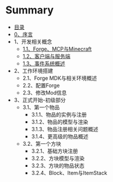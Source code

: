 # Summary

* [目录](README.md)
* [0、序言](0-序言.md)
* 1、开发相关概念
	* [1.1、Forge、MCP与Minecraft](1、开发相关概念/1.1-Forge、MCP与Minecraft.md)
	* [1.2、客户端与服务端](1、开发相关概念/1.2-客户端与服务端.md)
	* [1.3、事件系统概述](1、开发相关概念/1.3-事件系统概述.md)
* 2、工作环境搭建
	* 2.1、Forge MDK与相关环境概述
	* 2.2、配置Forge
	* 2.3、修改Mod信息
* 3、正式开始-初级部分
	* 3.1、第一个物品
		* 3.1.1、物品的实例与注册
		* 3.1.2、物品的模型与渲染
		* 3.1.3、物品注册相关问题概述
		* 3.1.4、更高级的物品概述
	* 3.2、第一个方块
		* 3.2.1、基础方块注册
		* 3.2.2、方块模型与渲染
		* 3.2.3、方块的物品状态
		* 3.2.4、Block、Item与ItemStack